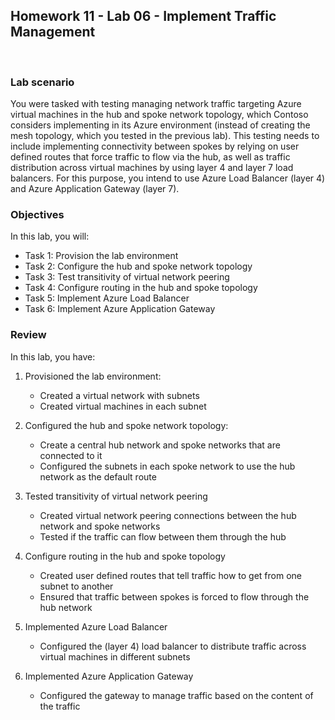 ## Homework 11 - Lab 06 - Implement Traffic Management  

<br />

### Lab scenario  
You were tasked with testing managing network traffic targeting Azure virtual machines in the hub and spoke network topology, which Contoso considers implementing in its Azure environment (instead of creating the mesh topology, which you tested in the previous lab). This testing needs to include implementing connectivity between spokes by relying on user defined routes that force traffic to flow via the hub, as well as traffic distribution across virtual machines by using layer 4 and layer 7 load balancers. For this purpose, you intend to use Azure Load Balancer (layer 4) and Azure Application Gateway (layer 7).

### Objectives 
In this lab, you will:

* Task 1: Provision the lab environment  
* Task 2: Configure the hub and spoke network topology  
* Task 3: Test transitivity of virtual network peering  
* Task 4: Configure routing in the hub and spoke topology  
* Task 5: Implement Azure Load Balancer  
* Task 6: Implement Azure Application Gateway  

### Review
In this lab, you have:

1. Provisioned the lab environment:  
    * Created a virtual network with subnets
    * Created virtual machines in each subnet
    
2. Configured the hub and spoke network topology:  
    * Create a central hub network and spoke networks that are connected to it  
    * Configured the subnets in each spoke network to use the hub network as the default route
    
3. Tested transitivity of virtual network peering   
    * Created virtual network peering connections between the hub network and spoke networks
    * Tested if the traffic can flow between them through the hub  
    
4. Configure routing in the hub and spoke topology  
    * Created user defined routes that tell traffic how to get from one subnet to another 
    * Ensured that traffic between spokes is forced to flow through the hub network 
    
5. Implemented Azure Load Balancer    
    * Configured the (layer 4) load balancer to distribute traffic across virtual machines in different subnets  
    
6. Implemented Azure Application Gateway  
    * Configured the gateway to manage traffic based on the content of the traffic
